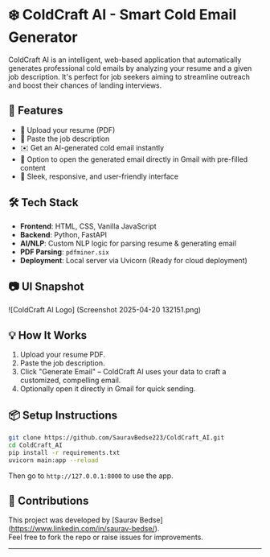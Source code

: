 
# ❄️ ColdCraft AI - Smart Cold Email Generator

ColdCraft AI is an intelligent, web-based application that automatically generates professional cold emails by analyzing your resume and a given job description. It's perfect for job seekers aiming to streamline outreach and boost their chances of landing interviews.

## 🚀 Features

- 📄 Upload your resume (PDF)
- 💼 Paste the job description
- ✉️ Get an AI-generated cold email instantly
- 🔗 Option to open the generated email directly in Gmail with pre-filled content
- 🎨 Sleek, responsive, and user-friendly interface

## 🛠 Tech Stack

- **Frontend**: HTML, CSS, Vanilla JavaScript  
- **Backend**: Python, FastAPI  
- **AI/NLP**: Custom NLP logic for parsing resume & generating email  
- **PDF Parsing**: `pdfminer.six`  
- **Deployment**: Local server via Uvicorn (Ready for cloud deployment)

## 📷 UI Snapshot

![ColdCraft AI Logo] (Screenshot 2025-04-20 132151.png)  


## 💡 How It Works

1. Upload your resume PDF.
2. Paste the job description.
3. Click "Generate Email" – ColdCraft AI uses your data to craft a customized, compelling email.
4. Optionally open it directly in Gmail for quick sending.

## 📦 Setup Instructions

```bash
git clone https://github.com/SauravBedse223/ColdCraft_AI.git
cd ColdCraft_AI
pip install -r requirements.txt
uvicorn main:app --reload
```

Then go to `http://127.0.0.1:8000` to use the app.

## 🤝 Contributions

This project was developed by [Saurav Bedse] (https://www.linkedin.com/in/saurav-bedse/).  
Feel free to fork the repo or raise issues for improvements.

---

